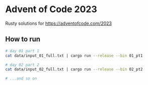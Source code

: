 # Advent of Code 2023

Rusty solutions for https://adventofcode.com/2023

## How to run

```sh
# day 01 part 1
cat data/input_01_full.txt | cargo run --release --bin 01_pt1

# day 02 part 2
cat data/input_02_full.txt | cargo run --release --bin 02_pt2

# ...and so on
```
